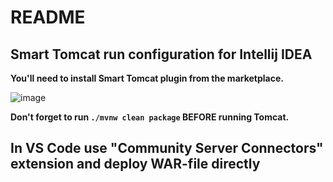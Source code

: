# README

## Smart Tomcat run configuration for Intellij IDEA

**You'll need to install Smart Tomcat plugin from the marketplace.**

![image](https://github.com/user-attachments/assets/89d059e4-1eed-498a-ac94-e0957dc18311)

**Don't forget to run `./mvnw clean package` BEFORE running Tomcat.**

## In VS Code use "Community Server Connectors" extension and deploy WAR-file directly
